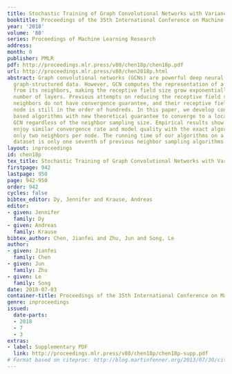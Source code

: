 ```yaml
---
title: Stochastic Training of Graph Convolutional Networks with Variance Reduction
booktitle: Proceedings of the 35th International Conference on Machine Learning
year: '2018'
volume: '80'
series: Proceedings of Machine Learning Research
address: 
month: 0
publisher: PMLR
pdf: http://proceedings.mlr.press/v80/chen18p/chen18p.pdf
url: http://proceedings.mlr.press/v80/chen2018p.html
abstract: Graph convolutional networks (GCNs) are powerful deep neural networks for
  graph-structured data. However, GCN computes the representation of a node recursively
  from its neighbors, making the receptive field size grow exponentially with the
  number of layers. Previous attempts on reducing the receptive field size by subsampling
  neighbors do not have convergence guarantee, and their receptive field size per
  node is still in the order of hundreds. In this paper, we develop control variate
  based algorithms with new theoretical guarantee to converge to a local optimum of
  GCN regardless of the neighbor sampling size. Empirical results show that our algorithms
  enjoy similar convergence rate and model quality with the exact algorithm using
  only two neighbors per node. The running time of our algorithms on a large Reddit
  dataset is only one seventh of previous neighbor sampling algorithms.
layout: inproceedings
id: chen18p
tex_title: Stochastic Training of Graph Convolutional Networks with Variance Reduction
firstpage: 942
lastpage: 950
page: 942-950
order: 942
cycles: false
bibtex_editor: Dy, Jennifer and Krause, Andreas
editor:
- given: Jennifer
  family: Dy
- given: Andreas
  family: Krause
bibtex_author: Chen, Jianfei and Zhu, Jun and Song, Le
author:
- given: Jianfei
  family: Chen
- given: Jun
  family: Zhu
- given: Le
  family: Song
date: 2018-07-03
container-title: Proceedings of the 35th International Conference on Machine Learning
genre: inproceedings
issued:
  date-parts:
  - 2018
  - 7
  - 3
extras:
- label: Supplementary PDF
  link: http://proceedings.mlr.press/v80/chen18p/chen18p-supp.pdf
# Format based on citeproc: http://blog.martinfenner.org/2013/07/30/citeproc-yaml-for-bibliographies/
---
```

